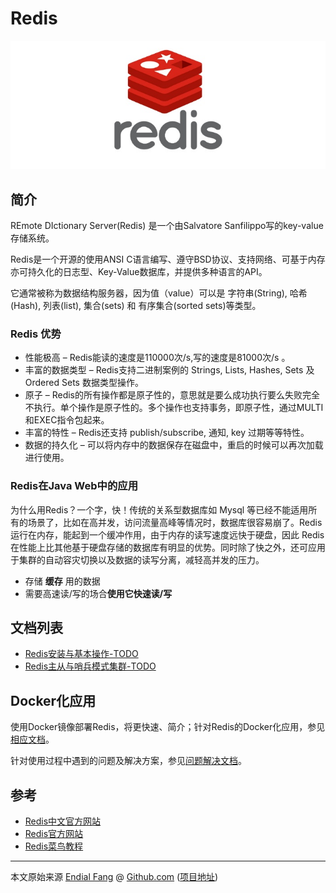 # Redis

![Redis Logo](img/redis-logo_1200x500.jpg)



## 简介

REmote DIctionary Server(Redis) 是一个由Salvatore Sanfilippo写的key-value存储系统。

Redis是一个开源的使用ANSI C语言编写、遵守BSD协议、支持网络、可基于内存亦可持久化的日志型、Key-Value数据库，并提供多种语言的API。

它通常被称为数据结构服务器，因为值（value）可以是 字符串(String), 哈希(Hash), 列表(list), 集合(sets) 和 有序集合(sorted sets)等类型。



### Redis 优势

- 性能极高 – Redis能读的速度是110000次/s,写的速度是81000次/s 。
- 丰富的数据类型 – Redis支持二进制案例的 Strings, Lists, Hashes, Sets 及 Ordered Sets 数据类型操作。
- 原子 – Redis的所有操作都是原子性的，意思就是要么成功执行要么失败完全不执行。单个操作是原子性的。多个操作也支持事务，即原子性，通过MULTI和EXEC指令包起来。
- 丰富的特性 – Redis还支持 publish/subscribe, 通知, key 过期等等特性。
- 数据的持久化 – 可以将内存中的数据保存在磁盘中，重启的时候可以再次加载进行使用。



### Redis在Java Web中的应用

为什么用Redis？一个字，快！传统的关系型数据库如 Mysql 等已经不能适用所有的场景了，比如在高并发，访问流量高峰等情况时，数据库很容易崩了。Redis 运行在内存，能起到一个缓冲作用，由于内存的读写速度远快于硬盘，因此 Redis 在性能上比其他基于硬盘存储的数据库有明显的优势。同时除了快之外，还可应用于集群的自动容灾切换以及数据的读写分离，减轻高并发的压力。

- 存储 **缓存** 用的数据
- 需要高速读/写的场合**使用它快速读/写**



## 文档列表

- [Redis安装与基本操作-TODO](./Redis安装与基本操作.md)
- [Redis主从与哨兵模式集群-TODO](Redis主从与哨兵模式集群.md)



## Docker化应用

使用Docker镜像部署Redis，将更快速、简介；针对Redis的Docker化应用，参见[相应文档](../../10-服务器运维/10.Docker/README.md)。

针对使用过程中遇到的问题及解决方案，参见[问题解决文档](./Redis问题及解决.md)。



## 参考

- [Redis中文官方网站](http://www.redis.cn)
- [Redis官方网站](http://www.redis.io)
- [Redis菜鸟教程](https://www.runoob.com/redis/redis-tutorial.html)



----

本文原始来源 [Endial Fang](https://github.com/endial) @ [Github.com](https://github.com) ([项目地址](https://github.com/endial/studylife.git))


